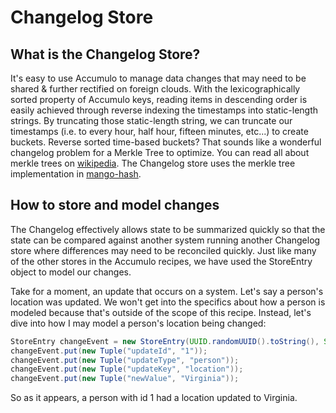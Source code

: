 # Changelog Store

## What is the Changelog Store?

It's easy to use Accumulo to manage data changes that may need to be shared & further rectified on foreign clouds. With the lexicographically sorted property of Accumulo keys, reading items in descending order is easily achieved through reverse indexing the timestamps into static-length strings. By truncating those static-length string, we can truncate our timestamps (i.e. to every hour, half hour, fifteen minutes, etc...) to create buckets. Reverse sorted time-based buckets? That sounds like a wonderful changelog problem for a Merkle Tree to optimize. You can read all about merkle trees on [wikipedia](http://en.wikipedia.org/wiki/Hash_tree). The Changelog store uses the merkle tree implementation in [mango-hash](https://github.com/calrissian/mango/tree/master/mango-core/src/main/java/org/calrissian/mango/hash/tree).

## How to store and model changes

The Changelog effectively allows state to be summarized quickly so that the state can be compared against another system running another Changelog store where differences may need to be reconciled quickly. Just like many of the other stores in the Accumulo recipes, we have used the StoreEntry object to model our changes.

Take for a moment, an update that occurs on a system. Let's say a person's location was updated. We won't get into the specifics about how a person is modeled because that's outside of the scope of this recipe. Instead, let's dive into how I may model a person's location being changed:

```java
StoreEntry changeEvent = new StoreEntry(UUID.randomUUID().toString(), System.currentTimeMillis());
changeEvent.put(new Tuple("updateId", "1"));
changeEvent.put(new Tuple("updateType", "person"));
changeEvent.put(new Tuple("updateKey", "location"));
changeEvent.put(new Tuple("newValue", "Virginia"));
```

So as it appears, a person with id 1 had a location updated to Virginia.
